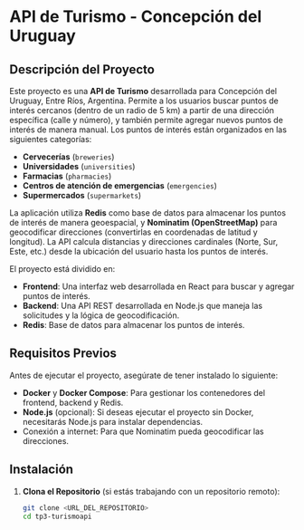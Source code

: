 # API de Turismo - Concepción del Uruguay

## Descripción del Proyecto

Este proyecto es una **API de Turismo** desarrollada para Concepción del Uruguay, Entre Ríos, Argentina. Permite a los usuarios buscar puntos de interés cercanos (dentro de un radio de 5 km) a partir de una dirección específica (calle y número), y también permite agregar nuevos puntos de interés de manera manual. Los puntos de interés están organizados en las siguientes categorías:

- **Cervecerías** (`breweries`)
- **Universidades** (`universities`)
- **Farmacias** (`pharmacies`)
- **Centros de atención de emergencias** (`emergencies`)
- **Supermercados** (`supermarkets`)

La aplicación utiliza **Redis** como base de datos para almacenar los puntos de interés de manera geoespacial, y **Nominatim (OpenStreetMap)** para geocodificar direcciones (convertirlas en coordenadas de latitud y longitud). La API calcula distancias y direcciones cardinales (Norte, Sur, Este, etc.) desde la ubicación del usuario hasta los puntos de interés.

El proyecto está dividido en:
- **Frontend**: Una interfaz web desarrollada en React para buscar y agregar puntos de interés.
- **Backend**: Una API REST desarrollada en Node.js que maneja las solicitudes y la lógica de geocodificación.
- **Redis**: Base de datos para almacenar los puntos de interés.

## Requisitos Previos

Antes de ejecutar el proyecto, asegúrate de tener instalado lo siguiente:

- **Docker** y **Docker Compose**: Para gestionar los contenedores del frontend, backend y Redis.
- **Node.js** (opcional): Si deseas ejecutar el proyecto sin Docker, necesitarás Node.js para instalar dependencias.
- Conexión a internet: Para que Nominatim pueda geocodificar las direcciones.

## Instalación

1. **Clona el Repositorio** (si estás trabajando con un repositorio remoto):
   ```bash
   git clone <URL_DEL_REPOSITORIO>
   cd tp3-turismoapi
